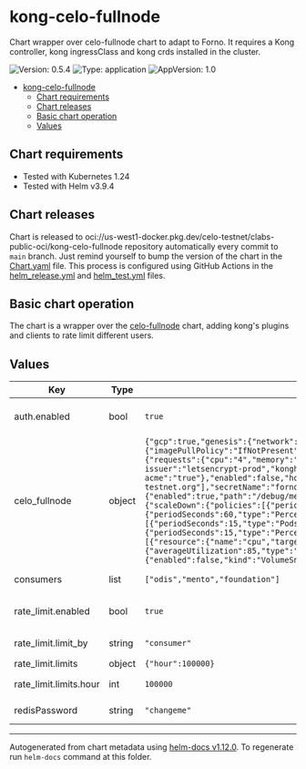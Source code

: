 # kong-celo-fullnode

Chart wrapper over celo-fullnode chart to adapt to Forno. It requires a Kong controller, kong ingressClass and kong crds installed in the cluster.

![Version: 0.5.4](https://img.shields.io/badge/Version-0.5.4-informational?style=flat-square) ![Type: application](https://img.shields.io/badge/Type-application-informational?style=flat-square) ![AppVersion: 1.0](https://img.shields.io/badge/AppVersion-1.0-informational?style=flat-square)

- [kong-celo-fullnode](#kong-celo-fullnode)
  - [Chart requirements](#chart-requirements)
  - [Chart releases](#chart-releases)
  - [Basic chart operation](#basic-chart-operation)
  - [Values](#values)

## Chart requirements

- Tested with Kubernetes 1.24
- Tested with Helm v3.9.4

## Chart releases

Chart is released to oci://us-west1-docker.pkg.dev/celo-testnet/clabs-public-oci/kong-celo-fullnode repository automatically every commit to `main` branch.
Just remind yourself to bump the version of the chart in the [Chart.yaml](./Chart.yaml) file.
This process is configured using GitHub Actions in the [helm_release.yml](../../.github/workflows/helm_release.yml)
and [helm_test.yml](../../.github/workflows/helm_test.yml) files.

## Basic chart operation

The chart is a wrapper over the [celo-fullnode](../celo-fullnode) chart, adding kong's plugins and clients to rate limit different users.

## Values

| Key | Type | Default | Description |
|-----|------|---------|-------------|
| auth.enabled | bool | `true` | Enable auth plugin. Remind to change celo_fullnode.ingress.annotations.konghq.com/plugins to reflect the changes |
| celo_fullnode | object | `{"gcp":true,"genesis":{"network":"rc1","networkId":42220},"geth":{"flags":"--txpool.nolocals","gcmode":"full","image":{"imagePullPolicy":"IfNotPresent","repository":"us.gcr.io/celo-org/geth","tag":"1.8.0"},"node_keys":[],"public_ip_per_node":[],"resources":{"requests":{"cpu":"4","memory":"8Gi"}},"syncmode":"full","verbosity":2,"ws_port":8545},"ingress":{"annotations":{"cert-manager.io/cluster-issuer":"letsencrypt-prod","konghq.com/plugins":"forno-rate-limit, forno-auth","konghq.com/strip-path":"true","kubernetes.io/tls-acme":"true"},"enabled":false,"hosts":["forno.celo-testnet.org"],"ingressClassName":"kong","tls":[{"hosts":["forno.celo-testnet.org"],"secretName":"forno.celo-testnet.org-tls"}]},"metrics":true,"pprof":{"enabled":true,"path":"/debug/metrics/prometheus","port":6060},"replicaCount":2,"storage":{"accessModes":"ReadWriteOnce","autoscaling":{"behavior":{"scaleDown":{"policies":[{"periodSeconds":60,"type":"Pods","value":2},{"periodSeconds":60,"type":"Percent","value":25}],"selectPolicy":"Max","stabilizationWindowSeconds":1800},"scaleUp":{"policies":[{"periodSeconds":15,"type":"Pods","value":2},{"periodSeconds":15,"type":"Percent","value":25}],"selectPolicy":"Max","stabilizationWindowSeconds":600}},"enabled":false,"maxReplicas":5,"metrics":[{"resource":{"name":"cpu","target":{"averageUtilization":85,"type":"Utilization"}},"type":"Resource"}],"minReplicas":1},"enable":true,"size":"100Gi","snapshot":{"enabled":false,"kind":"VolumeSnapshot","name":"forno-snapshot"},"storageClass":"premium-rwo"}}` | Check values at [celo-fullnode chart](../celo-fullnode/README.md) |
| consumers | list | `["odis","mento","foundation"]` | List of consumers to create in Kong (each consumer is a different client with different credentials) |
| rate_limit.enabled | bool | `true` | Enable rate limit plugin. Remind to change celo_fullnode.ingress.annotations.konghq.com/plugins to reflect the changes |
| rate_limit.limit_by | string | `"consumer"` | The entity that will be used when aggregating the limits |
| rate_limit.limits | object | `{"hour":100000}` | Rate limit configuration for each client |
| rate_limit.limits.hour | int | `100000` | Number of requests per hour allowed for each consumer |
| redisPassword | string | `"changeme"` | Redis password. Redis is used for storing rate limit counters |

----------------------------------------------
Autogenerated from chart metadata using [helm-docs v1.12.0](https://github.com/norwoodj/helm-docs/releases/v1.12.0). To regenerate run `helm-docs` command at this folder.
